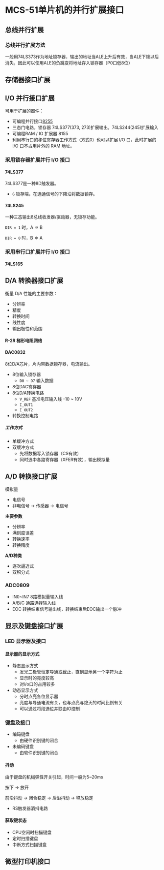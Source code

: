 # MCS-51单片机的并行扩展接口

## 总线并行扩展

### 总线并行扩展方法

一般用74LS373作为地址锁存器，输出的地址当ALE上升后有效，当ALE下降以后消失，因此可以使用ALE的负跳变将地址存入锁存器（P0口低8位）

## 存储器接口扩展

## I/O 并行接口扩展

可用于扩展的器件：

- 可编程并行接口[8255](../8255A.md)
- 三态门电路，锁存器 74LS377(373, 273)扩展输出，74LS244(245)扩展输入
- 可编程RAM / IO 扩展器 8155
- 利用串行口的移位寄存器工作方式（方式0）也可以扩展 I/O 口，此时扩展的 I/O 口不占用片外的 RAM 地址。

### 采用锁存器扩展并行 I/O 接口

#### 74LS377

74LS377是一种8D触发器。

- `G` 锁存端，在选通信号的下降沿将数据锁存。 

#### 74LS245

一种三态输出8总线收发器/驱动器，无锁存功能。

`DIR = 1` 时，A => B

`DIR = 0` 时，B => A

### 采用串行口扩展并行 I/O 接口

#### 74LS165

## D/A 转换器接口扩展

衡量 D/A 性能的主要参数：

- 分辨率
- 精度
- 转换时间
- 线性度
- 输出极性和范围

#### R-2R 梯形电阻网络

#### DAC0832

8位D/A芯片，片内带数据锁存器，电流输出。

- 8位输入锁存器
    - `D0 ~ D7` 输入数据
- 8位DAC寄存器
- 8位D/A转换电路
    - `V_REF` 基准电压输入线 -10 ~ 10V
    - `I_OUT1`
    - `I_OUT2`
- 转换控制电路

##### 工作方式

- 单缓冲方式
- 双缓冲方式
    - 先将数据写入锁存器（CS有效）
    - 同时选中各路寄存器（XFER有效），输出模拟量

## A/D 转换接口扩展

模拟量

- 电信号
- 非电信号 -> 传感器 -> 电信号

**主要参数**

- 分辨率
- 满刻度误差
- 转换速率
- 转换精度

**A/D种类**

- 逐次逼近式
- 双积分式

### ADC0809

- IN0~IN7 8路模拟量输入线
- A/B/C 通路选择输入线
- EOC 转换结束信号输出线，转换结束后EOC输出一个脉冲

## 显示及键盘接口扩展

### LED 显示器及接口

#### 显示器的显示方式

- 静态显示方式
    - 发光二极管恒定导通或截止，直到显示另一个字符为止
    - 显示时的亮度较高
    - 对i/o口的占用较多
- 动态显示方式
    - 分时点亮各位显示器
    - 亮度与导通电流有关，也与点亮与熄灭的时间比例有关
    - 可以通过将段选位并联由IO控制

### 键盘及接口

- 编码键盘
    - 由硬件识别键的闭合
- 未编码键盘
    - 由软件识别键的闭合

#### 抖动

由于键盘的机械弹性开关引起，时间一般为5~20ms

按下 -> 放开

前沿抖动 -> 闭合稳定 -> 后沿抖动 -> 释放稳定

- RS触发器消抖电路

#### 获取键状态

- CPU空闲时扫描键盘
- 定时扫描键盘
- 中断方式扫描键盘

## 微型打印机接口